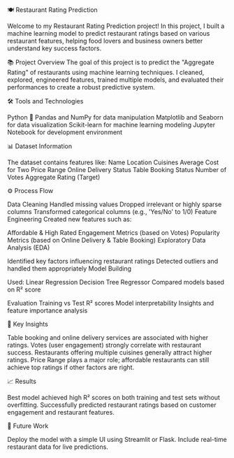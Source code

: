 🍽️ Restaurant Rating Prediction

Welcome to my Restaurant Rating Prediction project!
In this project, I built a machine learning model to predict restaurant ratings based on various restaurant features, helping food lovers and business owners better understand key success factors.

📚 Project Overview
The goal of this project is to predict the "Aggregate Rating" of restaurants using machine learning techniques.
I cleaned, explored, engineered features, trained multiple models, and evaluated their performances to create a robust predictive system.

🛠️ Tools and Technologies

Python 🐍
Pandas and NumPy for data manipulation
Matplotlib and Seaborn for data visualization
Scikit-learn for machine learning modeling
Jupyter Notebook for development environment

📊 Dataset Information

The dataset contains features like:
Name
Location
Cuisines
Average Cost for Two
Price Range
Online Delivery Status
Table Booking Status
Number of Votes
Aggregate Rating (Target)

⚙️ Process Flow

Data Cleaning
Handled missing values
Dropped irrelevant or highly sparse columns
Transformed categorical columns (e.g., 'Yes/No' to 1/0)
Feature Engineering
Created new features such as:

Affordable & High Rated
Engagement Metrics (based on Votes)
Popularity Metrics (based on Online Delivery & Table Booking)
Exploratory Data Analysis (EDA)

Identified key factors influencing restaurant ratings
Detected outliers and handled them appropriately
Model Building

Used:
Linear Regression
Decision Tree Regressor
Compared models based on R² score

Evaluation
Training vs Test R² scores
Model interpretability
Insights and feature importance analysis

🧠 Key Insights

Table booking and online delivery services are associated with higher ratings.
Votes (user engagement) strongly correlate with restaurant success.
Restaurants offering multiple cuisines generally attract higher ratings.
Price Range plays a major role; affordable restaurants can still achieve top ratings if other factors are right.

📈 Results

Best model achieved high R² scores on both training and test sets without overfitting.
Successfully predicted restaurant ratings based on customer engagement and restaurant features.

🚀 Future Work

Deploy the model with a simple UI using Streamlit or Flask.
Include real-time restaurant data for live predictions.
